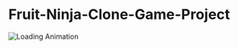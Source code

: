 # Fruit-Ninja-Clone-Game-Project
 
![Loading Animation](https://github.com/Sslegendars/Fruit-Ninja-Clone-Game-Project/blob/main/Fruit-Ninja-Clone-Project-GamePlay.gif)
